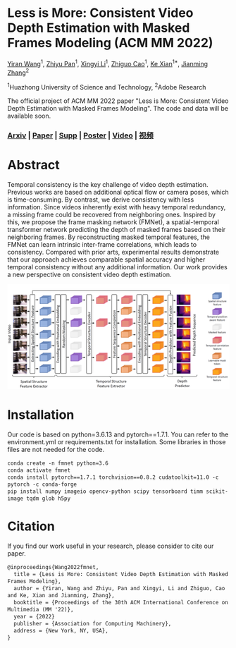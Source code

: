# Less is More: Consistent Video Depth Estimation with Masked Frames Modeling (ACM MM 2022)

[Yiran Wang](https://scholar.google.com.hk/citations?hl=zh-CN&user=p_RnaI8AAAAJ)<sup>1</sup>,
[Zhiyu Pan](https://orcid.org/0000-0001-5584-6669)<sup>1</sup>,
[Xingyi Li](https://scholar.google.com/citations?user=XDKQsvUAAAAJ&hl=zh-CN)<sup>1</sup>,
[Zhiguo Cao](http://english.aia.hust.edu.cn/info/1085/1528.htm)<sup>1</sup>,
[Ke Xian](https://sites.google.com/site/kexian1991/)<sup>1*</sup>,
[Jianming Zhang](https://jimmie33.github.io/)<sup>2</sup>

<sup>1</sup>Huazhong University of Science and Technology, <sup>2</sup>Adobe Research

The official project of ACM MM 2022 paper "Less is More: Consistent Video Depth Estimation with Masked Frames Modeling". The code and data will be available soon.

### [Arxiv](https://arxiv.org/abs/2208.00380) | [Paper](https://github.com/RaymondWang987/FMNet/blob/main/pdf/paper.pdf) | [Supp](https://github.com/RaymondWang987/FMNet/blob/main/pdf/supp.pdf) | [Poster](https://github.com/RaymondWang987/FMNet/blob/main/pdf/MM22poster.pdf) | [Video](https://youtu.be/wvukM7WD9wE) | [视频](https://www.bilibili.com/video/BV1BD4y1z79m?spm_id_from=444.41.list.card_archive.click&vd_source=806e94b96ef6755e55a2da337c69df47)

# Abstract
Temporal consistency is the key challenge of video depth estimation. Previous works are based on additional optical flow or camera poses, which is time-consuming. By contrast, we derive consistency with less information. Since videos inherently exist with heavy temporal redundancy, a missing frame could be recovered from neighboring ones. Inspired by this, we propose the frame masking network (FMNet), a spatial-temporal transformer network predicting the depth of masked frames based on their neighboring frames. By reconstructing masked temporal features, the FMNet can learn intrinsic inter-frame correlations, which leads to consistency. Compared with prior arts, experimental results demonstrate that our approach achieves comparable spatial accuracy and higher temporal consistency without any additional information. Our work provides a new perspective on consistent video depth estimation.

![image](https://github.com/RaymondWang987/FMNet/blob/main/pdf/pipeline.PNG)

# Installation
Our code is based on python=3.6.13 and pytorch==1.7.1. You can refer to the environment.yml or requirements.txt for installation. Some libraries in those files are not needed for the code.
```
conda create -n fmnet python=3.6
conda activate fmnet
conda install pytorch==1.7.1 torchvision==0.8.2 cudatoolkit=11.0 -c pytorch -c conda-forge
pip install numpy imageio opencv-python scipy tensorboard timm scikit-image tqdm glob h5py
```




# Citation
If you find our work useful in your research, please consider to cite our paper.

```
@inproceedings{Wang2022fmnet,
  title = {Less is More: Consistent Video Depth Estimation with Masked Frames Modeling},
  author = {Yiran, Wang and Zhiyu, Pan and Xingyi, Li and Zhiguo, Cao and Ke, Xian and Jianming, Zhang},
  booktitle = {Proceedings of the 30th ACM International Conference on Multimedia (MM '22)},
  year = {2022}
  publisher = {Association for Computing Machinery},
  address = {New York, NY, USA},
}
```
